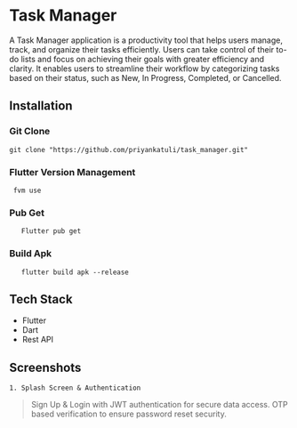# Task Manager
<p> 
A Task Manager application is a productivity tool that helps users manage, track, and organize their tasks efficiently. Users can take control of their to-do lists and focus on achieving their goals with greater efficiency and clarity. It enables users to streamline their workflow by categorizing tasks based on their status, such as New, In Progress, Completed, or Cancelled.
</p>

## Installation
### Git Clone
```
git clone "https://github.com/priyankatuli/task_manager.git"
```
### Flutter Version Management
```
 fvm use
```
### Pub Get
```
   Flutter pub get
```
### Build Apk
```
   flutter build apk --release
```
## Tech Stack
  - Flutter
  - Dart
  - Rest API

## Screenshots
`1. Splash Screen & Authentication`
> Sign Up & Login with JWT authentication for secure data access. OTP based verification to ensure password reset security.
